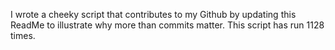 I wrote a cheeky script that contributes to my Github by updating this ReadMe to illustrate why more than commits matter. This script has run 1128 times.